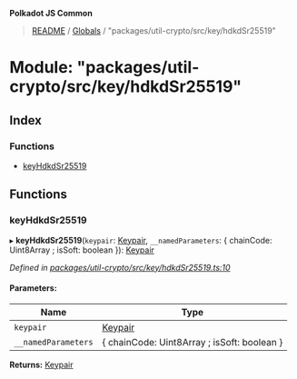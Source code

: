 **Polkadot JS Common**

> [README](../README.md) / [Globals](../globals.md) / "packages/util-crypto/src/key/hdkdSr25519"

# Module: "packages/util-crypto/src/key/hdkdSr25519"

## Index

### Functions

* [keyHdkdSr25519](_packages_util_crypto_src_key_hdkdsr25519_.md#keyhdkdsr25519)

## Functions

### keyHdkdSr25519

▸ **keyHdkdSr25519**(`keypair`: [Keypair](../interfaces/_packages_util_crypto_src_types_.keypair.md), `__namedParameters`: { chainCode: Uint8Array ; isSoft: boolean  }): [Keypair](../interfaces/_packages_util_crypto_src_types_.keypair.md)

*Defined in [packages/util-crypto/src/key/hdkdSr25519.ts:10](https://github.com/polkadot-js/common/blob/dd1220ac/packages/util-crypto/src/key/hdkdSr25519.ts#L10)*

#### Parameters:

Name | Type |
------ | ------ |
`keypair` | [Keypair](../interfaces/_packages_util_crypto_src_types_.keypair.md) |
`__namedParameters` | { chainCode: Uint8Array ; isSoft: boolean  } |

**Returns:** [Keypair](../interfaces/_packages_util_crypto_src_types_.keypair.md)
